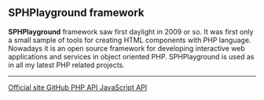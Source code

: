 ## SPHPlayground framework

**SPHPlayground** framework saw first daylight in 2009 or so. It was first 
only a small sample of tools for creating HTML components with PHP language. 
Nowadays it is an open source framework for developing interactive web 
applications and services in object oriented PHP. SPHPlayground is used as 
in all my latest PHP related projects.  

<hr> 

<div class="button-group small align-right">
  <a class="button" href="http://playground.samiholck.com/">
    <i class="fas fa-home"></i> Official site
  </a>
  <a class="button" href="https://github.com/samhol/SPHP-framework">
    <i class="fab fa-github"></i> GitHub
  </a>
  <a class="button" href="http://playground.samiholck.com/API/sami/">
    <i class="fab fa-php"></i> PHP API
  </a>
  <a class="button" href="http://playground.samiholck.com/API/jsdocs/">
    <i class="fab fa-js-square"></i> JavaScript <span class="API">API</span>
  </a>
</div>
